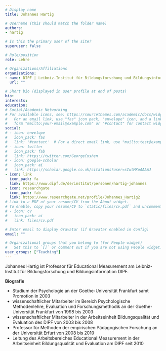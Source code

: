 ```yaml
---
# Display name
title: Johannes Hartig

# Username (this should match the folder name)
authors:
- hartig

# Is this the primary user of the site?
superuser: false

# Role/position
role: Lehre

# Organizations/Affiliations
organizations:
- name: DIPF | Leibniz-Institut für Bildungsforschung und Bildungsinformation
  url: ""

# Short bio (displayed in user profile at end of posts)
bio:
interests:
education:
# Social/Academic Networking
# For available icons, see: https://sourcethemes.com/academic/docs/widgets/#icons
#   For an email link, use "fas" icon pack, "envelope" icon, and a link in the
#   form "mailto:your-email@example.com" or "#contact" for contact widget.
social:
# - icon: envelope
#   icon_pack: fas
#   link: '#contact'  # For a direct email link, use "mailto:test@example.org".
# - icon: twitter
#   icon_pack: fab
#   link: https://twitter.com/GeorgeCushen
# - icon: google-scholar
#   icon_pack: ai
#   link: https://scholar.google.co.uk/citations?user=sIwtMXoAAAAJ
- icon: link
  icon_pack: fa
  link: https://www.dipf.de/de/institut/personen/hartig-johannes
- icon: researchgate
  icon_pack: fab
  link: https://www.researchgate.net/profile/Johannes_Hartig2
# Link to a PDF of your resume/CV from the About widget.
# To enable, copy your resume/CV to `static/files/cv.pdf` and uncomment the lines below.
# - icon: cv
#   icon_pack: ai
#   link: files/cv.pdf

# Enter email to display Gravatar (if Gravatar enabled in Config)
email: ""

# Organizational groups that you belong to (for People widget)
#   Set this to `[]` or comment out if you are not using People widget.
user_groups: ["Teaching"]
---
```


Johannes Hartig ist Professor für Educational Measurement am Leibniz-Institut für Bildungsforschung und Bildungsinformation DIPF.

**Biografie**

- Studium der Psychologie an der Goethe-Universität Frankfurt samt Promotion in 2003
- wissenschaftlicher Mitarbeiter im Bereich Psychologische Methodenlehre, Evaluation und Forschungsmethodik an der Goethe-Universität Frankfurt von 1998 bis 2003
- wissenschaftlicher Mitarbeiter in der Arbeitseinheit Bildungsqualität und Evaluation des DIPF von 2003 bis 2008
- Professor für Methoden der empirischen Pädagogischen Forschung an der Universität Erfurt von 2008 bis 2010
- Leitung des Arbeitsbereiches Educational Measurement in der Arbeitseinheit Bildungsqualität und Evaluation am DIPF seit 2010
